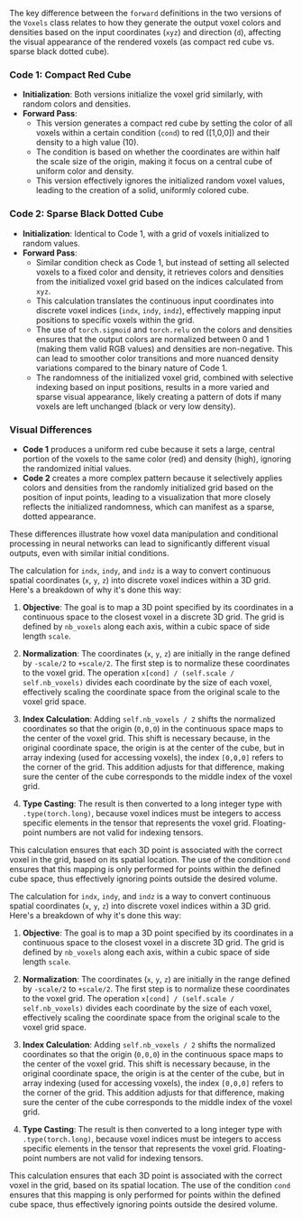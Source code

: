 The key difference between the `forward` definitions in the two versions of the `Voxels` class relates to how they generate the output voxel colors and densities based on the input coordinates (`xyz`) and direction (`d`), affecting the visual appearance of the rendered voxels (as compact red cube vs. sparse black dotted cube).

### Code 1: Compact Red Cube

- **Initialization**: Both versions initialize the voxel grid similarly, with random colors and densities.
- **Forward Pass**:
  - This version generates a compact red cube by setting the color of all voxels within a certain condition (`cond`) to red ([1,0,0]) and their density to a high value (10).
  - The condition is based on whether the coordinates are within half the scale size of the origin, making it focus on a central cube of uniform color and density.
  - This version effectively ignores the initialized random voxel values, leading to the creation of a solid, uniformly colored cube.

### Code 2: Sparse Black Dotted Cube

- **Initialization**: Identical to Code 1, with a grid of voxels initialized to random values.
- **Forward Pass**:
  - Similar condition check as Code 1, but instead of setting all selected voxels to a fixed color and density, it retrieves colors and densities from the initialized voxel grid based on the indices calculated from `xyz`.
  - This calculation translates the continuous input coordinates into discrete voxel indices (`indx`, `indy`, `indz`), effectively mapping input positions to specific voxels within the grid.
  - The use of `torch.sigmoid` and `torch.relu` on the colors and densities ensures that the output colors are normalized between 0 and 1 (making them valid RGB values) and densities are non-negative. This can lead to smoother color transitions and more nuanced density variations compared to the binary nature of Code 1.
  - The randomness of the initialized voxel grid, combined with selective indexing based on input positions, results in a more varied and sparse visual appearance, likely creating a pattern of dots if many voxels are left unchanged (black or very low density).

### Visual Differences

- **Code 1** produces a uniform red cube because it sets a large, central portion of the voxels to the same color (red) and density (high), ignoring the randomized initial values.
- **Code 2** creates a more complex pattern because it selectively applies colors and densities from the randomly initialized grid based on the position of input points, leading to a visualization that more closely reflects the initialized randomness, which can manifest as a sparse, dotted appearance.

These differences illustrate how voxel data manipulation and conditional processing in neural networks can lead to significantly different visual outputs, even with similar initial conditions.

The calculation for `indx`, `indy`, and `indz` is a way to convert continuous spatial coordinates (`x`, `y`, `z`) into discrete voxel indices within a 3D grid. Here's a breakdown of why it's done this way:

1. **Objective**: The goal is to map a 3D point specified by its coordinates in a continuous space to the closest voxel in a discrete 3D grid. The grid is defined by `nb_voxels` along each axis, within a cubic space of side length `scale`.

2. **Normalization**: The coordinates (`x`, `y`, `z`) are initially in the range defined by `-scale/2` to `+scale/2`. The first step is to normalize these coordinates to the voxel grid. The operation `x[cond] / (self.scale / self.nb_voxels)` divides each coordinate by the size of each voxel, effectively scaling the coordinate space from the original scale to the voxel grid space.

3. **Index Calculation**: Adding `self.nb_voxels / 2` shifts the normalized coordinates so that the origin (`0,0,0`) in the continuous space maps to the center of the voxel grid. This shift is necessary because, in the original coordinate space, the origin is at the center of the cube, but in array indexing (used for accessing voxels), the index `[0,0,0]` refers to the corner of the grid. This addition adjusts for that difference, making sure the center of the cube corresponds to the middle index of the voxel grid.

4. **Type Casting**: The result is then converted to a long integer type with `.type(torch.long)`, because voxel indices must be integers to access specific elements in the tensor that represents the voxel grid. Floating-point numbers are not valid for indexing tensors.

This calculation ensures that each 3D point is associated with the correct voxel in the grid, based on its spatial location. The use of the condition `cond` ensures that this mapping is only performed for points within the defined cube space, thus effectively ignoring points outside the desired volume.

The calculation for `indx`, `indy`, and `indz` is a way to convert continuous spatial coordinates (`x`, `y`, `z`) into discrete voxel indices within a 3D grid. Here's a breakdown of why it's done this way:

1. **Objective**: The goal is to map a 3D point specified by its coordinates in a continuous space to the closest voxel in a discrete 3D grid. The grid is defined by `nb_voxels` along each axis, within a cubic space of side length `scale`.

2. **Normalization**: The coordinates (`x`, `y`, `z`) are initially in the range defined by `-scale/2` to `+scale/2`. The first step is to normalize these coordinates to the voxel grid. The operation `x[cond] / (self.scale / self.nb_voxels)` divides each coordinate by the size of each voxel, effectively scaling the coordinate space from the original scale to the voxel grid space.

3. **Index Calculation**: Adding `self.nb_voxels / 2` shifts the normalized coordinates so that the origin (`0,0,0`) in the continuous space maps to the center of the voxel grid. This shift is necessary because, in the original coordinate space, the origin is at the center of the cube, but in array indexing (used for accessing voxels), the index `[0,0,0]` refers to the corner of the grid. This addition adjusts for that difference, making sure the center of the cube corresponds to the middle index of the voxel grid.

4. **Type Casting**: The result is then converted to a long integer type with `.type(torch.long)`, because voxel indices must be integers to access specific elements in the tensor that represents the voxel grid. Floating-point numbers are not valid for indexing tensors.

This calculation ensures that each 3D point is associated with the correct voxel in the grid, based on its spatial location. The use of the condition `cond` ensures that this mapping is only performed for points within the defined cube space, thus effectively ignoring points outside the desired volume.